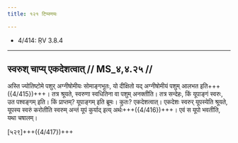 ```yaml
---
title: १२१ टिप्पणयः

---
```

- 4/414: ṚV 3.8.4

____________________________________________


## स्वरुश् चाप्य् एकदेशत्वात् // MS_४,४.२५ //

अस्ति ज्योतिष्टोमे पशुर् अग्नीषोमीयः सोमाङ्गभूतः, यो दीक्षितो यद् अग्नीषोमीयं पशुम् आलभत इति+++({4/415})+++। तत्र श्रूयते, स्वरुणा स्वधितिना वा पशुम् अनक्तीति। तत्र सन्देहः, किं यूपाङ्गं स्वरुः, उत पश्वङ्गम् इति। किं प्राप्तम्? यूपाङ्गम् इति ब्रूमः। कुतः? एकदेशत्वात्। एकदेशः स्वरुर् यूपस्येति श्रूयते, यूपस्य स्वरुं करोतीति स्वरुम् अन्तं यूपं कुर्याद् इत्य् अर्थः+++({4/416})+++। एवं स यूपो भवतीति, यथा चषालम्।

[५२९]+++({4/417})+++